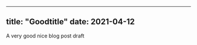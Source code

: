 ---------------------
title: "Goodtitle"
date: 2021-04-12
---------------------
A very good nice 
blog post draft
